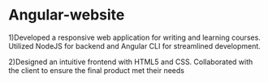 # Angular-website

1)Developed a responsive web application for writing and learning courses. Utilized NodeJS for 
  backend and Angular CLI for streamlined development.
  
2)Designed an intuitive frontend with HTML5 and CSS. Collaborated with the client to ensure 
  the final product met their needs
